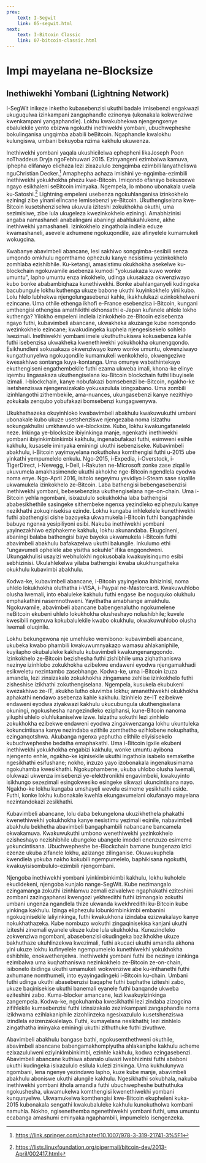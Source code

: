 ```yaml
---
prev:
    text: I-Segwit
    link: 05-segwit.html
next:
    text: I-Bitcoin Classic
    link: 07-bitcoin-classic.html
---
```


# Impi mayelana ne-Blocksize
## Inethiwekhi Yombani (Lightning Network)
I-SegWit inikeze inketho kubasebenzisi ukuthi badale imisebenzi engakwazi ukuguqulwa izinkampani zangaphandle ezinonya (ukonakala kokwenziwe kwenkampani yangaphandle). Lokhu kwakubhekwa njengengxenye ebalulekile yento ebizwa ngokuthi inethiwekhi yombani, ubuchwepheshe bokulinganisa ungqimba ababili beBitcoin. Ngaphandle kwalokhu kulungiswa, umbani bekuyoba nzima kakhulu ukuwenza.

Inethiwekhi yombani yaqala ukushicilelwa ephepheni likaJoseph Poon noThaddeus Dryja ngoFebhuwari 2015. Ezinyangeni ezimbalwa kamuva, iphepha elifanayo elichaza lezi zixazululo zengqimba ezimbili lanyatheliswa nguChristian Decker.[^5Fftn1] Amaphepha achaza imishini ye-ngqimba-ezimbili inethiwekhi yokukhokha phezu kwe-Bitcoin. Imiqondo efanayo bekuxoxwe ngayo esikhaleni seBitcoin iminyaka. Ngempela, lo mbono ubonakala uvela ku-Satoshi.[^5Fftn2] Lightning empeleni usebenza ngokuhlanganisa izinkokhelo eziningi zibe yinani elincane lemisebenzi ye-Bitcoin. Ukuthengiselana kwe-Bitcoin kusetshenziselwa ukuvula iziteshi zokukhokha okuthi, uma sezimisiwe, zibe lula ukugeleza kwezinkokhelo eziningi. Amabhizinisi angaba namashaneli anabalingani abaningi abahlukahlukene, akhe inethiwekhi yamashaneli. Izinkokhelo zingathola indlela eduze kwamashaneli, asevele axhumene ngokuqondile, aze afinyelele kumamukeli wokugcina.

Kwabanye abavimbeli abancane, lesi sakhiwo songqimba-sesibili senza umqondo omkhulu ngomthamo ophezulu kanye nesistimu yezinkokhelo zomhlaba ezishibhile. Ku-ketangi, amasistimu okukhokha asekelwe ku-blockchain ngokuvamile asebenza kumodi "yokusakaza kuwo wonke umuntu", lapho umuntu enza inkokhelo, udinga ukusakaza okwenziwayo kubo bonke ababambiqhaza kunethiwekhi. Bonke abahlanganyeli kudingeka bacubungule lokhu kuthenga ukuze babone ukuthi kuyinkokhelo yini kubo. Lolu hlelo lubhekwa njengolungasebenzi kahle, ikakhulukazi ezinkokhelweni ezincane. Uma othile ethenga ikhofi e-France esebenzisa i-Bitcoin, kungani umthengisi othengisa amathikithi ekhonsathi e-Japan kufanele ahlole lokho kuthenga? Yilokho empeleni indlela izinkokhelo ze-Bitcoin ezisebenza ngayo futhi, kubavimbeli abancane, ukwakheka akuzange kube nomqondo wezinkokhelo ezincane; kwakudingeka kuphela njengesisekelo sohlelo lwezimali. Inethiwekhi yombani imele ukuthuthukiswa kokusebenza kahle futhi isebenzisa ukwakheka kwenethiwekhi yokukhokha okunengqondo. Esikhundleni sokusakaza okwenziwayo kuwo wonke umuntu, okwenziwayo kungathunyelwa ngokuqondile kumamukeli wenkokhelo, okwengeziwe kwesakhiwo sontanga kuya-kontanga. Uma omunye wabathintekayo ekuthengiseni engathembekile futhi ezama ukweba imali, khona-ke elinye iqembu lingasakaza ukuthengiselana ku-Bitcoin blockchain futhi libuyisele izimali. I-blockchain, kanye nobufakazi bomsebenzi be-Bitcoin, ngakho-ke isetshenziswa njengensizakalo yokuxazulula izingxabano. Uma zombili izinhlangothi zithembekile, ama-nuances, ukungasebenzi kanye nezithiyo zokukala zenqubo yobufakazi bomsebenzi kungagwenywa.

Ukukhathazeka okuyinhloko kwabavimbeli abakhulu kwakuwukuthi umbani ubonakale kubo ukuze usetshenziswe njengezaba noma isizathu sokungakhulisi umkhawulo we-blocksize. Kubo, lokhu kwakungafaneleki neze. Inkinga ye-blocksize ibiyinkinga manje, ngenkathi inethiwekhi yombani ibiyinkimbinkimbi kakhulu, ingenabufakazi futhi, esimweni esihle kakhulu, kusasele iminyaka eminingi ukuthi isebenziseke. Kubavimbeli abakhulu, i-Bitcoin yayimayelana nokutholwa komthengisi futhi u-2015 ube yinkathi yempumelelo enkulu. Ngo-2015, i-Expedia, i-Overstock, i-TigerDirect, i-Newegg, i-Dell, i-Rakuten ne-Microsoft zonke zase ziqalile ukuvumela amakhasimende ukuthi akhokhe nge-Bitcoin ngendlela eyodwa noma enye. Ngo-April 2016, isitolo segeyimu yevidiyo i-Steam sase siqalile ukwamukela izinkokhelo ze-Bitcoin. Laba bathengisi bebengasebenzisi inethiwekhi yombani, bebesebenzisa ukuthengiselana nge-on-chain. Uma i-Bitcoin yehla ngombani, isixazululo sokukhokha laba bathengisi ababesikhethile sasingeke sithembeke ngenxa yezindleko eziphezulu kanye nezikhathi zokuqinisekisa ezinde. Lokhu kungaba inhlekelele kunethiwekhi futhi abathengisi cishe bazoyeka ukwamukela i-Bitcoin futhi bangaphinde babuye ngenxa yesipiliyoni esibi. Nakuba inethiwekhi yombani yayinezakhiwo eziphakeme kakhulu, lokhu akunandaba. Ekugcineni, abaningi balaba bathengisi baye bayeka ukwamukela i-Bitcoin futhi abavimbeli abakhulu bafakazelwa ukuthi balungile. Inkulumo ethi "ungavumeli ophelele abe yisitha sokuhle" ifika engqondweni. Ukungakhulisi usayizi webhulokhi ngokusobala kwakuyisinqumo esibi sebhizinisi. Ukulahlekelwa yilaba bathengisi kwaba ukukhungatheka okukhulu kubavimbi abakhulu.

Kodwa-ke, kubavimbeli abancane, i-Bitcoin yayingelona ibhizinisi, noma uhlelo lokukhokha oluthatha i-VISA, i-Paypal ne-Mastercard. Kwakuwuhlobo olusha lwemali, into ebaluleke kakhulu futhi engase ibe noguquko olukhulu emphakathini nasemnothweni. Yayithatha amabhange amakhulu. Ngokuvamile, abavimbeli abancane babengenalutho ngokumelene neBitcoin ekubeni uhlelo lokukhokha olusheshayo nolushibhile; kuvele kwesibili ngemuva kokubalulekile kwabo okukhulu, okwakuwuhlobo olusha lwemali oluqinile.

Lokhu bekungewona nje umehluko wemibono: kubavimbeli abancane, ukubeka kwabo phambili kwakuwumnyakazo wamasu ahlakaniphile, kuyilapho okubaluleke kakhulu kubavimbeli kwakungenangqondo. Izinkokhelo ze-Bitcoin bezishesha futhi zishibhile uma ziqhathaniswa nezinye izinhlobo zokukhokha ezibekwe endaweni eyodwa njengamakhadi esikweletu nezintambo zasebhange. Kodwa-ke, uma i-Bitcoin izuza amandla, lezi zinsizakalo zokukhokha zingamane zehlise izinkokhelo futhi zisheshise izikhathi zokuthengiselana. Ngempela, kusukela ekubukeni kwezakhiwo ze-IT, akukho lutho oluvimba lokhu; amanethiwekhi okukhokha aphakathi nendawo asebenza kahle kakhulu. Izinhlelo ze-IT ezibekwe endaweni eyodwa ziyakwazi kakhulu ukucubungula ukuthengiselana okuningi, ngokushesha nangezindleko eziphansi, kune-Bitcoin nanoma yiluphi uhlelo oluhlukaniselwe izwe. Isizathu sokuthi lezi zinhlelo zokukhokha ezibekwe endaweni eyodwa zingakwenzanga lokhu ukuntuleka kokuncintisana kanye nezindaba ezithile zomthetho ezihlobene nokuphatha, ezinganqotshwa. Akubanga ngenxa yephutha elithile eliyisisekelo kubuchwepheshe bedatha emaphakathi. Uma i-Bitcoin igxile ekubeni inethiwekhi yokukhokha engabizi kakhulu, wonke umuntu ayibona njengento enhle, ngakho-ke iqinisekile ukuthi ingathola isabelo semakethe ngesikhathi esifushane; nokho, inzuzo yayo izobonakala ingenakusimama ngokuhamba kwesikhathi. Ngokuphambene, ukuba uhlobo olusha lwemali, olukwazi ukwenza imisebenzi ye-elekthronikhi engavimbeki, kwakuyinto isikhungo sezezimali esingokwesiko esingeke sikwazi ukuncintisana nayo. Ngakho-ke lokhu kungaba umshayeli wevelu esimeme yesikhathi eside. Futhi, konke lokhu kubonakale kwehla ekungavumelani okufanayo mayelana nezintandokazi zesikhathi.

Kubavimbeli abancane, lolu daba bekungelona ukuzikhethela phakathi kwenethiwekhi yokukhokha kanye nesistimu yezimali eqinile, nabavimbeli abakhulu bekhetha abavimbeli bangaphambili nabancane bancamela okwakamuva. Kwakuwukuthi umbono wenethiwekhi yezinkokhelo ezisheshayo nezishibhile ubungeke ubangele imodeli enenzuzo esimeme yokuncintisana. Ubuchwepheshe be-Blockchain bamane bungenazo izici ezenze ukuba zifanele lokhu, azizange zilinganise. Okuwukuphela kwendlela yokuba nakho kokubili ngempumelelo, baphikisana ngokuthi, kwakuyisisombululo-ezimbili njengombani.

Njengoba inethiwekhi yombani iyinkimbinkimbi kakhulu, lokhu kuholele ekudidekeni, njengoba kunjalo nange-SegWit. Kube nezimangalo ezingamanga zokuthi izinhlamvu zemali ezivalelwe ngaphakathi eziteshini zombani zazingaphansi kwengozi yekhredithi futhi izimangalo zokuthi umbani ungenza ngandlela thize ukwanda kwekhredithi ku-Bitcoin kube yinkinga kakhulu. Izinga eliphezulu lobunkimbinkimbi embanini ngokuqinisekile laliyinkinga, futhi kwakukhona izindaba ezizwakalayo kanye nokukhathazeka. Kube nombuzo wokuthi zingaqinisekisa kanjani ukuthi iziteshi zinemali eyanele ukuze kube lula ukukhokha. Kunezindleko zokwenziwa ngombani, abasebenzisi okudingeka bazikhokhe ukuze bakhuthaze ukuhlinzekwa kwezimali, futhi akucaci ukuthi amandla akhona yini ukuze lokhu kufinyelele ngempumelelo kunethiwekhi yokukhokha eshibhile, enokwethenjelwa. Inethiwekhi yombani futhi ibe nezinye izinkinga ezimbalwa uma kuqhathaniswa nezinkokhelo ze-Bitcoin ze-on-chain, isibonelo ibidinga ukuthi umamukeli wokwenziwe abe ku-inthanethi futhi axhumane nomthumeli, into eyayingadingeki i-Bitcoin ku-chain. Umbani futhi udinga ukuthi abasebenzisi baqaphe futhi baphathe iziteshi zabo, ukuze baqinisekise ukuthi banemali eyanele futhi banqande ukweba eziteshini zabo. Kuma-blocker amancane, lezi kwakuyizinkinga zangempela. Kodwa-ke, ngokuhamba kwesikhathi lezi zindaba zizogcina zifihlekile kumsebenzisi futhi izinsizakalo zezinkampani zangaphandle noma izikhwama ezihlakaniphile zizohlinzeka ngesixazululo kusetshenziswa izindlela ezizenzakalelayo. Futhi, kumayelana nesikhathi; lezi zinhlelo zingathatha iminyaka eminingi ukuthi zithuthuke futhi zivuthwe.

Abavimbeli abakhulu bangase bathi, ngokusemthethweni okuthile, abavimbeli abancane babengamakhompiyutha ahlakaniphe kakhulu acheme ezixazululweni eziyinkimbinkimbi, ezinhle kakhulu, kodwa ezingasebenzi. Abavimbeli abancane kuthiwa abanalo ulwazi lwebhizinisi futhi ababoni ukuthi kudingeka isixazululo esilula kulezi zinkinga. Uma kukhulunywa ngombani, lena ngenye yezindawo lapho, kuze kube manje, abavimbeli abakhulu aboniswe ukuthi alungile kakhulu. Ngesikhathi sokubhala, nakuba inethiwekhi yombani ithola amandla futhi ubuchwepheshe buthuthuka ngokushesha, ukwamukelwa komthengisi kwenethiwekhi yombani kunqunyelwe. Ukwamukelwa komthengisi kwe-Bitcoin ekupheleni kuka-2015 kubonakala sengathi kwakubaluleke kakhulu kunokutholwa kombani namuhla. Nokho, ngisenethemba ngenethiwekhi yombani futhi, uma umuntu ecabanga amashumi eminyaka ngaphambili, impumelelo isengenzeka.

[^5Fftn1]: <https://link.springer.com/chapter/10.1007/978-3-319-21741-3%5F1>
[^5Fftn2]: <https://lists.linuxfoundation.org/pipermail/bitcoin-dev/2013-April/002417.html>

